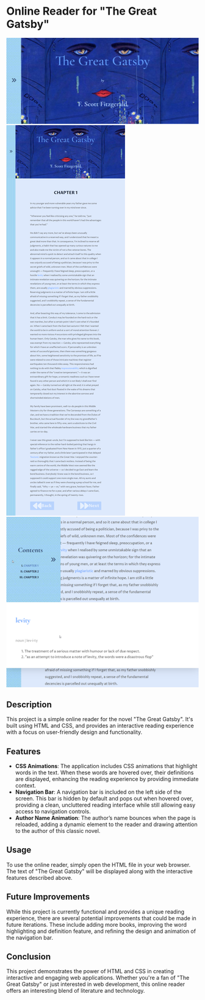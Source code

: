 # Online Reader for "The Great Gatsby"

![Title card](/assets/title%20card.png)
![Full Reader](/assets/full%20page.png)
![Side Nav Bar](/assets/nav%20bar.png)
![Dictionary pop up](/assets/dictionary%20pop%20up.png)

## Description

This project is a simple online reader for the novel "The Great Gatsby". It's built using HTML and CSS, and provides an interactive reading experience with a focus on user-friendly design and functionality.

## Features

- **CSS Animations**: The application includes CSS animations that highlight words in the text. When these words are hovered over, their definitions are displayed, enhancing the reading experience by providing immediate context.
- **Navigation Bar**: A navigation bar is included on the left side of the screen. This bar is hidden by default and pops out when hovered over, providing a clean, uncluttered reading interface while still allowing easy access to navigation controls.
- **Author Name Animation**: The author’s name bounces when the page is reloaded, adding a dynamic element to the reader and drawing attention to the author of this classic novel.

## Usage

To use the online reader, simply open the HTML file in your web browser. The text of "The Great Gatsby" will be displayed along with the interactive features described above.

## Future Improvements

While this project is currently functional and provides a unique reading experience, there are several potential improvements that could be made in future iterations. These include adding more books, improving the word highlighting and definition feature, and refining the design and animation of the navigation bar.

## Conclusion

This project demonstrates the power of HTML and CSS in creating interactive and engaging web applications. Whether you're a fan of "The Great Gatsby" or just interested in web development, this online reader offers an interesting blend of literature and technology.
